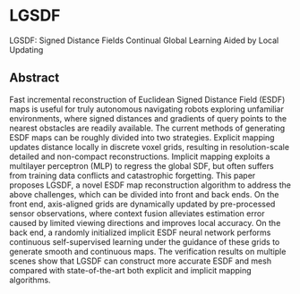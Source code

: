 # LGSDF
LGSDF: Signed Distance Fields Continual Global Learning Aided by Local Updating
 ## Abstract
 Fast incremental reconstruction of Euclidean Signed Distance Field (ESDF) maps is useful for truly autonomous navigating robots exploring unfamiliar environments, where signed distances and gradients of query points to the nearest obstacles are readily available. The current methods of generating ESDF maps can be roughly divided into two strategies. Explicit mapping updates distance locally in discrete voxel grids, resulting in resolution-scale detailed and non-compact reconstructions. Implicit mapping exploits a multilayer perceptron (MLP) to regress the global SDF, but often suffers from training data conflicts and catastrophic forgetting. This paper proposes LGSDF, a novel ESDF map reconstruction algorithm to address the above challenges, which can be divided into front and back ends. On the front end, axis-aligned grids are dynamically updated by pre-processed sensor observations, where context fusion alleviates estimation error caused by limited viewing directions and improves local accuracy. On the back end, a randomly initialized implicit ESDF neural network performs continuous self-supervised learning under the guidance of these grids to generate smooth and continuous maps. The verification results on multiple scenes show that LGSDF can construct more accurate ESDF and mesh compared with state-of-the-art both explicit and implicit mapping algorithms.
 
